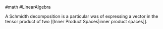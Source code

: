 #math 
#LinearAlgebra

A Schmidth decomposition is a particular was of expressing a vector in the tensor product of two [[Inner Product Spaces|inner product spaces]].


